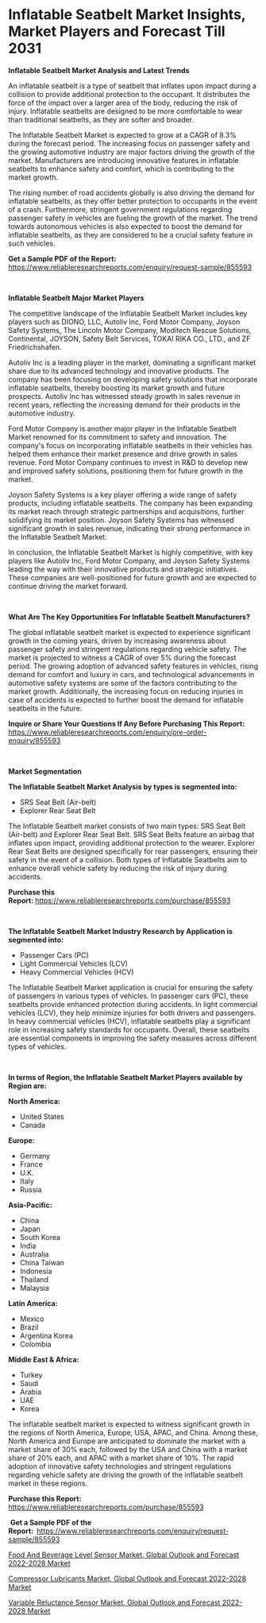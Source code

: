 <p><h1>Inflatable Seatbelt Market Insights, Market Players and Forecast Till 2031</h1></p><p><strong>Inflatable Seatbelt Market Analysis and Latest Trends</strong></p>
<p><p>An inflatable seatbelt is a type of seatbelt that inflates upon impact during a collision to provide additional protection to the occupant. It distributes the force of the impact over a larger area of the body, reducing the risk of injury. Inflatable seatbelts are designed to be more comfortable to wear than traditional seatbelts, as they are softer and broader.</p><p>The Inflatable Seatbelt Market is expected to grow at a CAGR of 8.3% during the forecast period. The increasing focus on passenger safety and the growing automotive industry are major factors driving the growth of the market. Manufacturers are introducing innovative features in inflatable seatbelts to enhance safety and comfort, which is contributing to the market growth.</p><p>The rising number of road accidents globally is also driving the demand for inflatable seatbelts, as they offer better protection to occupants in the event of a crash. Furthermore, stringent government regulations regarding passenger safety in vehicles are fueling the growth of the market. The trend towards autonomous vehicles is also expected to boost the demand for inflatable seatbelts, as they are considered to be a crucial safety feature in such vehicles.</p></p>
<p><strong>Get a Sample PDF of the Report:&nbsp;</strong> <a href="https://www.reliableresearchreports.com/enquiry/request-sample/855593">https://www.reliableresearchreports.com/enquiry/request-sample/855593</a></p>
<p>&nbsp;</p>
<p><strong>Inflatable Seatbelt Major Market Players</strong></p>
<p><p>The competitive landscape of the Inflatable Seatbelt Market includes key players such as DIONO, LLC, Autoliv Inc, Ford Motor Company, Joyson Safety Systems, The Lincoln Motor Company, Moditech Rescue Solutions, Continental, JOYSON, Safety Belt Services, TOKAI RIKA CO., LTD., and ZF Friedrichshafen. </p><p>Autoliv Inc is a leading player in the market, dominating a significant market share due to its advanced technology and innovative products. The company has been focusing on developing safety solutions that incorporate inflatable seatbelts, thereby boosting its market growth and future prospects. Autoliv Inc has witnessed steady growth in sales revenue in recent years, reflecting the increasing demand for their products in the automotive industry.</p><p>Ford Motor Company is another major player in the Inflatable Seatbelt Market renowned for its commitment to safety and innovation. The company's focus on incorporating inflatable seatbelts in their vehicles has helped them enhance their market presence and drive growth in sales revenue. Ford Motor Company continues to invest in R&D to develop new and improved safety solutions, positioning them for future growth in the market.</p><p>Joyson Safety Systems is a key player offering a wide range of safety products, including inflatable seatbelts. The company has been expanding its market reach through strategic partnerships and acquisitions, further solidifying its market position. Joyson Safety Systems has witnessed significant growth in sales revenue, indicating their strong performance in the Inflatable Seatbelt Market.</p><p>In conclusion, the Inflatable Seatbelt Market is highly competitive, with key players like Autoliv Inc, Ford Motor Company, and Joyson Safety Systems leading the way with their innovative products and strategic initiatives. These companies are well-positioned for future growth and are expected to continue driving the market forward.</p></p>
<p>&nbsp;</p>
<p><strong>What Are The Key Opportunities For Inflatable Seatbelt Manufacturers?</strong></p>
<p><p>The global inflatable seatbelt market is expected to experience significant growth in the coming years, driven by increasing awareness about passenger safety and stringent regulations regarding vehicle safety. The market is projected to witness a CAGR of over 5% during the forecast period. The growing adoption of advanced safety features in vehicles, rising demand for comfort and luxury in cars, and technological advancements in automotive safety systems are some of the factors contributing to the market growth. Additionally, the increasing focus on reducing injuries in case of accidents is expected to further boost the demand for inflatable seatbelts in the future.</p></p>
<p><strong>Inquire or Share Your Questions If Any Before Purchasing This Report:</strong> <a href="https://www.reliableresearchreports.com/enquiry/pre-order-enquiry/855593">https://www.reliableresearchreports.com/enquiry/pre-order-enquiry/855593</a></p>
<p>&nbsp;</p>
<p><strong>Market Segmentation</strong></p>
<p><strong>The Inflatable Seatbelt Market Analysis by types is segmented into:</strong></p>
<p><ul><li>SRS Seat Belt (Air-belt)</li><li>Explorer Rear Seat Belt</li></ul></p>
<p><p>The Inflatable Seatbelt market consists of two main types: SRS Seat Belt (Air-belt) and Explorer Rear Seat Belt. SRS Seat Belts feature an airbag that inflates upon impact, providing additional protection to the wearer. Explorer Rear Seat Belts are designed specifically for rear passengers, ensuring their safety in the event of a collision. Both types of Inflatable Seatbelts aim to enhance overall vehicle safety by reducing the risk of injury during accidents.</p></p>
<p><strong>Purchase this Report:&nbsp;</strong><a href="https://www.reliableresearchreports.com/purchase/855593">https://www.reliableresearchreports.com/purchase/855593</a></p>
<p>&nbsp;</p>
<p><strong>The Inflatable Seatbelt Market Industry Research by Application is segmented into:</strong></p>
<p><ul><li>Passenger Cars (PC)</li><li>Light Commercial Vehicles (LCV)</li><li>Heavy Commercial Vehicles (HCV)</li></ul></p>
<p><p>The Inflatable Seatbelt Market application is crucial for ensuring the safety of passengers in various types of vehicles. In passenger cars (PC), these seatbelts provide enhanced protection during accidents. In light commercial vehicles (LCV), they help minimize injuries for both drivers and passengers. In heavy commercial vehicles (HCV), inflatable seatbelts play a significant role in increasing safety standards for occupants. Overall, these seatbelts are essential components in improving the safety measures across different types of vehicles.</p></p>
<p>&nbsp;</p>
<p><strong>In terms of Region, the Inflatable Seatbelt Market Players available by Region are:</strong></p>
<p>
    <p> <strong> North America: </strong>
        <ul>
            <li>United States</li>
            <li>Canada</li>
        </ul>
        </p> 
    <p> <strong> Europe: </strong>
        <ul>
            <li>Germany</li>
            <li>France</li>
            <li>U.K.</li>
            <li>Italy</li>
            <li>Russia</li>
        </ul>
        </p> 
    <p> <strong> Asia-Pacific: </strong>
        <ul>
            <li>China</li>
            <li>Japan</li>
            <li>South Korea</li>
            <li>India</li>
            <li>Australia</li>
            <li>China Taiwan</li>
            <li>Indonesia</li>
            <li>Thailand</li>
            <li>Malaysia</li>
        </ul>
        </p> 
    <p> <strong> Latin America: </strong>
        <ul>
            <li>Mexico</li>
            <li>Brazil</li>
            <li>Argentina Korea</li>
            <li>Colombia</li>
        </ul>
        </p> 
    <p> <strong> Middle East & Africa: </strong>
        <ul>
            <li>Turkey</li>
            <li>Saudi</li>
            <li>Arabia</li>
            <li>UAE</li>
            <li>Korea</li>
        </ul>
    </p>
    </p>
<p><p>The inflatable seatbelt market is expected to witness significant growth in the regions of North America, Europe, USA, APAC, and China. Among these, North America and Europe are anticipated to dominate the market with a market share of 30% each, followed by the USA and China with a market share of 20% each, and APAC with a market share of 10%. The rapid adoption of innovative safety technologies and stringent regulations regarding vehicle safety are driving the growth of the inflatable seatbelt market in these regions.</p></p>
<p><strong>Purchase this Report: </strong><a href="https://www.reliableresearchreports.com/purchase/855593">https://www.reliableresearchreports.com/purchase/855593</a></p>
<p>&nbsp;<strong>Get a Sample PDF of the Report:&nbsp;&nbsp;</strong><a href="https://www.reliableresearchreports.com/enquiry/request-sample/855593">https://www.reliableresearchreports.com/enquiry/request-sample/855593</a></p>
<p><strong></strong></p>
<p><p><a href="https://view.publitas.com/reportprime-1/food-and-beverage-level-sensor-market-global-outlook-and-forecast-2022-2028-market-research-report-provides-thorough-industry-overview-which-offers-an-in-depth-analysis-of-product-trends-and-new-market-divisions/">Food And Beverage Level Sensor Market, Global Outlook and Forecast 2022-2028 Market</a></p><p><a href="https://view.publitas.com/reportprime-1/compressor-lubricants-market-global-outlook-and-forecast-2022-2028-market-research-report-unlocks-analysis-on-the-market-financial-status-market-size-and-market-revenue-upto-2030/">Compressor Lubricants Market, Global Outlook and Forecast 2022-2028 Market</a></p><p><a href="https://view.publitas.com/reportprime-1/variable-reluctance-sensor-market-global-outlook-and-forecast-2022-2028-market-share-market-new-trends-analysis-report-by-type-by-application-by-end-use-by-region-and-segment-forecasts-2023-2030/">Variable Reluctance Sensor Market, Global Outlook and Forecast 2022-2028 Market</a></p></p>